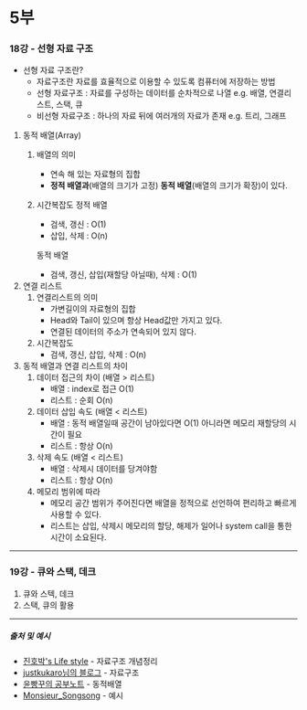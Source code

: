 # 5부
### 18강 - 선형 자료 구조

* 선형 자료 구조란?
   - 자료구조란 자료를 효율적으로 이용할 수 있도록 컴퓨터에 저장하는 방법
   - 선형 자료구조 : 자료를 구성하는 데이터를 순차적으로 나열 
     e.g. 배열, 연결리스트, 스택, 큐
   - 비선형 자료구조 : 하나의 자료 뒤에 여러개의 자료가 존재
     e.g. 트리, 그래프

1. 동적 배열(Array)
   1. 배열의 의미
      * 연속 해 있는 자료형의 집합
      * **정적 배열과**(배열의 크기가 고정)
        **동적 배열**(배열의 크기가 확장)이 있다.
   2. 시간복잡도
       정적 배열 
       * 검색, 갱신 : O(1) 
       * 삽입, 삭제 : O(n)

       동적 배열
       * 검색, 갱신, 삽입(재할당 아닐때), 삭제 : O(1)
2. 연결 리스트
   1. 연결리스트의 의미
      * 가변길이의 자료형의 집합
      * Head와 Tail이 있으며 항상 Head값만 가지고 있다.
      * 연결된 데이터의 주소가 연속되어 있지 않다.
   2. 시간복잡도 
      * 검색, 갱신, 삽입, 삭제 : O(n) 
3. 동적 배열과 연결 리스트의 차이
   1. 데이터 접근의 차이 (배열 > 리스트)
      - 배열 : index로 접근 O(1) 
      - 리스트 : 순회 O(n)
   2. 데이터 삽입 속도 (배열 < 리스트)
      - 배열 : 동적 배열일때 공간이 남아있다면 O(1) 아니라면 메모리 재할당의 시간이 필요
      - 리스트 : 항상 O(n)
   3. 삭제 속도 (배열 < 리스트) 
      - 배열 : 삭제시 데이터를 당겨야함
      - 리스트 : 항상 O(n)
   4. 메모리 범위에 따라
      - 메모리 공간 범위가 주어진다면 배열을 정적으로 선언하여 편리하고 빠르게 사용할 수 있다.
      - 리스트는 삽입, 삭제시 메모리의 할당, 해제가 일어나 system call을 통한 시간이 소요된다.


***
### 19강 - 큐와 스택, 데크
1. 큐와 스텍, 데크
2. 스택, 큐의 활용

***

##### 출처 및 예시
* [진호박's Life style](http://jinhobak.tistory.com/221) - 자료구조 개념정리
* [justkukaro님의 블로그](http://blog.naver.com/justkukaro/220546117085) - 자료구조
* [윤빵꾸의 공부노트](http://yoonpunk.tistory.com/8) - 동적배열
* [Monsieur_Songsong](http://monsieursongsong.tistory.com/category/Programming/Algorithm) - 예시